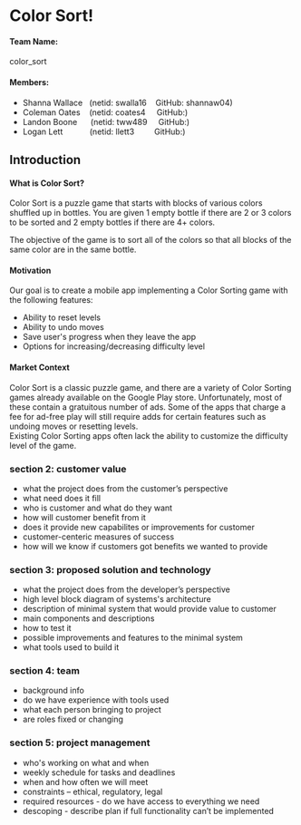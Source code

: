 # Color Sort!
#### Team Name:
color_sort
#### Members:
* Shanna Wallace $~~$(netid: swalla16 $~~~$GitHub: shannaw04) 
* Coleman Oates $~~~$(netid: coates4  $~~~~$GitHub:)
* Landon Boone $~~~~~$(netid: tww489 $~~~~$GitHub:)
* Logan Lett $~~~~~~~~~~~$(netid: llett3 $~~~~~~~~$GitHub:)

## Introduction
#### What is Color Sort?
Color Sort is a puzzle game that starts with blocks of various colors shuffled up in bottles. You are given 1 empty bottle if there are 2 or 3 colors to be sorted and 2 empty bottles if there are 4+ colors.<br>

The objective of the game is to sort all of the colors so that all blocks of the same color are in the same bottle.

#### Motivation
Our goal is to create a mobile app implementing a Color Sorting game with the following features:
* Ability to reset levels
* Ability to undo moves
* Save user's progress when they leave the app
* Options for increasing/decreasing difficulty level

#### Market Context
Color Sort is a classic puzzle game, and there are a variety of Color Sorting games already available on the Google Play store. Unfortunately, most of these contain a gratuitous number of ads. Some of the apps that charge a fee for ad-free play will still require adds for certain features such as undoing moves or resetting levels. <br>
Existing Color Sorting apps often lack the ability to customize the difficulty level of the game. 

### section 2: customer value
* what the project does from the customer’s perspective
* what need does it fill
* who is customer and what do they want
* how will customer benefit from it
* does it provide new capabilites or improvements for customer
* customer-centeric measures of success
* how will we know if customers got benefits we wanted to provide

### section 3: proposed solution and technology
* what the project does from the developer’s perspective
* high level block diagram of systems's architecture
* description of minimal system that would provide value to customer
* main components and descriptions
* how to test it
* possible improvements and features to the minimal system
* what tools used to build it

### section 4: team
* background info
* do we have experience with tools used
* what each person bringing to project
* are roles fixed or changing

### section 5: project management
* who's working on what and when
* weekly schedule for tasks and deadlines
* when and how often we will meet
* constraints – ethical, regulatory, legal
* required resources - do we have access to everything we need
* descoping - describe plan if full functionality can’t be implemented
